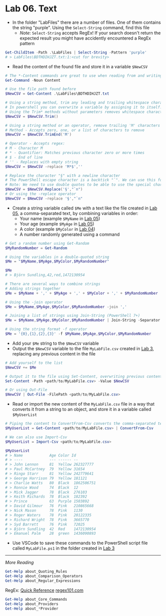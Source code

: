 # Lab 06. Text

- In the folder "LabFiles" there are a number of files. One of them contains the string "purple". Using the `Select-String` command, find this file
  - *Note*: `Select-String` accepts RegEx! If your search doesn't return the expected result you might have accidently encountered a RegEx pattern

```PowerShell
Get-ChildItem -Path .\LabFiles | Select-String -Pattern 'purple'
# > LabFiles\BDTHDIHJZT.txt:1:<cut for brevity>
```

- Read the content of the found file and store it in a variable `$NewCSV`

```PowerShell
# The *-Content commands are great to use when reading from and writing to files
Get-Command -Noun Content

# Use the file path found before
$NewCSV = Get-Content .\LabFiles\BDTHDIHJZT.txt

# Using a string method, trim any leading and trailing whitespace characters from the text
# In powershell you can overwrite a variable by assigning it to itself.
# Using the Trim* methods without parameters removes whitespace characters (spaces and tabs) and outputs the result, so we need to save it to the variable
$NewCSV = $NewCSV.Trim()

# Using a string method or an operator, remove trailing 'M' characters
# Method - Accepts zero, one, or a list of characters to remove
$NewCSV = $NewCSV.TrimEnd('M')

# Operator - Accepts regex: 
# M - Character M
# * - Quantifier: Matches previous character zero or more times
# $ - End of line
# '' - Replaces with empty string
$NewCSV = $NewCSV -replace 'M*$',''

# Replace the character "§" with a newline character
# The PowerShell escape character is a backtick "`". We can use this for special characters in text, such as the tab "`t" or newline "`n" characters
# Note: We need to use double quotes to be able to use the special characters, using single quotes will interpret it as the literal characters `n
$NewCSV = $NewCSV.Replace('§',"`n")
# Or using the -replace operator
$NewCSV = $NewCSV -replace '§',"`n"
```

- Create a string variable called `$Me` with a text like the file created in [Lab 05](../05.%20Input%20%26%20Output/Detailed.md), a comma-separated text, by combining variables in order:
  - Your name (example `$MyName` in [Lab 05](../05.%20Input%20%26%20Output/Detailed.md))
  - Your age (example `$MyAge` in [Lab 05](../05.%20Input%20%26%20Output/Detailed.md))
  - A color (example `$MyColor` in [Lab 04](../04.%20Variables/Detailed.md))
  - A number randomly generated using a command

```PowerShell
# Get a random number using Get-Random
$MyRandomNumber = Get-Random

# Using the variables in a double-quoted string
$Me = "$MyName,$MyAge,$MyColor,$MyRandomNumber"

$Me
# > Björn Sundling,42,red,1472130954

# There are several ways to combine strings
# Adding strings together
$Me = $MyName + ',' + $MyAge + ',' + $MyColor + ',' + $MyRandomNumber

# Using the -join operator
$Me = $MyName,$MyAge,$MyColor,$MyRandomNumber -join ','

# Joining a list of strings using Join-String (PowerShell 7+)
$Me = $MyName,$MyAge,$MyColor,$MyRandomNumber | Join-String -Separator ','

# Using the string format -f operator
$Me = '{0},{1},{2},{3}' -f $MyName,$MyAge,$MyColor,$MyRandomNumber
```

- Add your `$Me` string to the `$NewCSV` variable
- Output the `$NewCSV` variable to the file `MyLabFile.csv` created in [Lab 3](../03.%20Commands%20and%20Methods/Detailed.md), replacing any previous content in the file

```PowerShell
# Add yourself to the list
$NewCSV += $Me

# Output it to the file using Set-Content, overwriting previous content
Set-Content -Path <path/to/MyLabFile.csv> -Value $NewCSV

# Or using Out-File
$NewCSV | Out-File -FilePath <path/to/MyLabFile.csv>
```

- Read or import the new content of the `MyLabFile.csv` file in a way that converts it from a string to an object, and store it in a variable called `$MyUserList`

```PowerShell
# Piping the content to ConvertFrom-Csv converts the comma-separated text to a list of objects
$MyUserList = Get-Content <path/to/MyLabFile.csv> | ConvertFrom-Csv

# We can also use Import-Csv
$MyUserList = Import-Csv <path/to/MyLabFile.csv>

$MyUserList
# > Name            Age Color Id
# > ----            --- ------ --
# > John Lennon     81  Yellow 262327777
# > Paul McCartney  79  Yellow 31654
# > Ringo Starr     81  Yellow 242779641
# > George Harrison 79  Yellow 181121
# > Charlie Watts   80  Black  1862506751
# > Ronnie Wood     74  Black  12
# > Mick Jagger     78  Black  276103
# > Keith Richards  78  Black  182392
# > Prince          63  Purple 1503892
# > David Gilmour   76  Pink   210865668
# > Nick Mason      78  Pink   1130
# > Roger Waters    78  Pink   20122335
# > Richard Wright  78  Pink   3665770
# > Syd Barrett     76  Pink   72025
# > Björn Sundling  42  Red    1472130954
# > Emanuel Palm    28  green  1436090893
```

- Use VSCode to save these commands to the PowerShell script file called `MyLabFile.ps1` in the folder created in [Lab 3](../03.%20Commands%20and%20Methods/Detailed.md)

---

*More Reading*

```PowerShell
Get-Help about_Quoting_Rules
Get-Help about_Comparison_Operators
Get-Help about_Regular_Expressions
```

RegEx:
[Quick Reference](https://docs.microsoft.com/en-us/dotnet/standard/base-types/regular-expression-language-quick-reference)
[regex101.com](https://regex101.com/)

```PowerShell
Get-Help about_Core_Commands
Get-Help about_Providers
Get-Help about_*Provider
```
